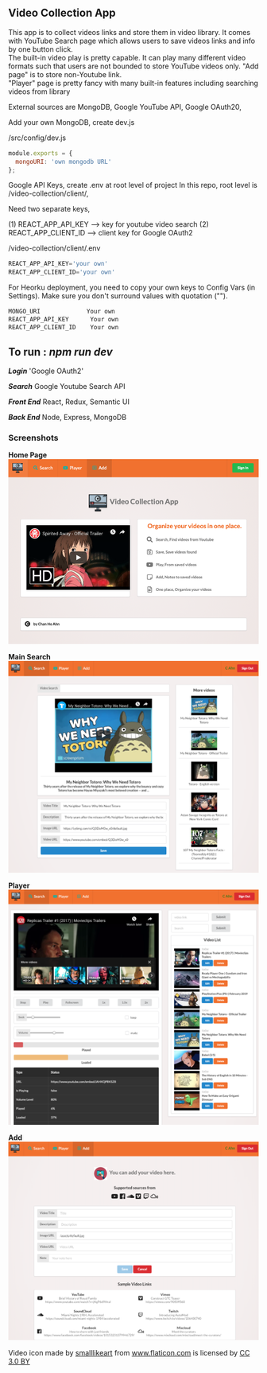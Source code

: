 ## Video Collection App

This app is to collect videos links and store them in video library.   It comes with YouTube Search page which allows users to save videos links and info by one button click.   
The built-in video play is pretty capable.  It can play many different video formats such that users are not bounded to store YouTube videos only.  "Add page" is to store non-Youtube link.  
"Player" page is pretty fancy with many built-in features including searching videos from library

  
External sources are MongoDB, Google YouTube API, Google OAuth20,

Add your own MongoDB, create dev.js 

/src/config/dev.js
```javascript
module.exports = {
  mongoURI: 'own mongodb URL'
};
```

Google API Keys, create .env at root level of project
In this repo, root level is /video-collection/client/,

Need two separate keys,
 
(1) REACT_APP_API_KEY --> key for youtube video search
(2) REACT_APP_CLIENT_ID --> client key for Google OAuth2


/video-collection/client/.env
```javascript
REACT_APP_API_KEY='your own'
REACT_APP_CLIENT_ID='your own'
```

For Heorku deployment, you need to copy your own keys to Config Vars (in Settings).
Make sure you don't surround values with quotation (""). 

```
MONGO_URI             Your own
REACT_APP_API_KEY      Your own
REACT_APP_CLIENT_ID    Your own
```


To run : 
___npm run dev___
-------

___Login___ 'Google OAuth2'

___Search___  Google Youtube Search API
 
___Front End___  React, Redux, Semantic UI

___Back End___ Node, Express, MongoDB


### Screenshots 
**Home Page**
![alt text](misc/home.png)

**Main Search**
![alt text](misc/search.png)

**Player**
![alt text](misc/player.png)

**Add**
![alt text](misc/add.png)



<div>Video icon made by <a href="https://www.flaticon.com/authors/smalllikeart" title="smalllikeart">smalllikeart</a> from <a href="https://www.flaticon.com/" 			    title="Flaticon">www.flaticon.com</a> is licensed by <a href="http://creativecommons.org/licenses/by/3.0/" 			    title="Creative Commons BY 3.0" target="_blank">CC 3.0 BY</a></div>